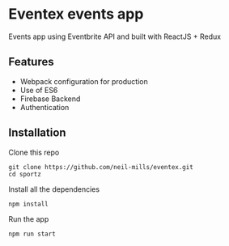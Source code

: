 Eventex events app
==============================

Events app using Eventbrite API and built with ReactJS + Redux

## Features

- Webpack configuration for production
- Use of ES6
- Firebase Backend
- Authentication

## Installation

Clone this repo
```
git clone https://github.com/neil-mills/eventex.git
cd sportz
```

Install all the dependencies
```
npm install
```

Run the app
```
npm run start
```